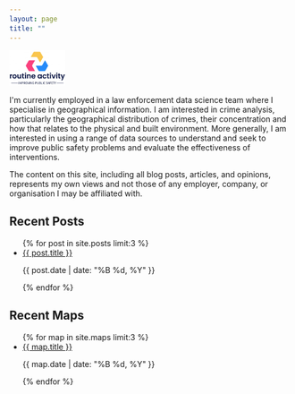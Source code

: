 ```yaml
---
layout: page
title: ""
---
```


<img src="/assets/ra_logoidea.jpg" alt="Logo" style="width: 100px; height: auto;">

I'm currently employed in a law enforcement data science team where I specialise in geographical information. I am interested in crime analysis, particularly the geographical distribution of crimes, their concentration and how that relates to the physical and built environment. More generally, I am interested in using a range of data sources to understand and seek to improve public safety problems and evaluate the effectiveness of interventions. 

The content on this site, including all blog posts, articles, and opinions, represents my own views and not those of any employer, company, or organisation I may be affiliated with. 

<h2>Recent Posts</h2>
<ul>
{% for post in site.posts limit:3 %}
  <li>
    <a href="{{ post.url }}">{{ post.title }}</a>
    <p>{{ post.date | date: "%B %d, %Y" }}</p>
  </li>
{% endfor %}
</ul>

<h2>Recent Maps</h2>
<ul>
{% for map in site.maps limit:3 %}
  <li>
    <a href="{{ map.url }}">{{ map.title }}</a>
    <p>{{ map.date | date: "%B %d, %Y" }}</p>
  </li>
{% endfor %}
</ul>
